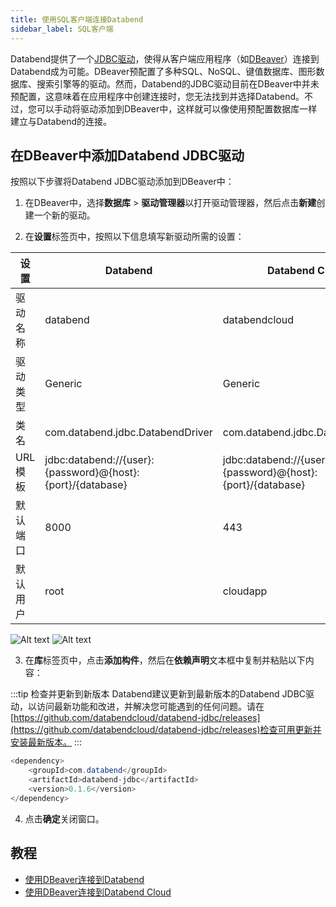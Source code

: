 ```yaml
---
title: 使用SQL客户端连接Databend
sidebar_label: SQL客户端
---
```


Databend提供了一个[JDBC驱动](https://github.com/databendcloud/databend-jdbc)，使得从客户端应用程序（如[DBeaver](https://dbeaver.com/)）连接到Databend成为可能。DBeaver预配置了多种SQL、NoSQL、键值数据库、图形数据库、搜索引擎等的驱动。然而，Databend的JDBC驱动目前在DBeaver中并未预配置，这意味着在应用程序中创建连接时，您无法找到并选择Databend。不过，您可以手动将驱动添加到DBeaver中，这样就可以像使用预配置数据库一样建立与Databend的连接。

## 在DBeaver中添加Databend JDBC驱动

按照以下步骤将Databend JDBC驱动添加到DBeaver中：

1. 在DBeaver中，选择**数据库** > **驱动管理器**以打开驱动管理器，然后点击**新建**创建一个新的驱动。

2. 在**设置**标签页中，按照以下信息填写新驱动所需的设置：

| 设置         | Databend                                                   | Databend Cloud                                             |
|--------------|------------------------------------------------------------|------------------------------------------------------------|
| 驱动名称     | databend                                                   | databendcloud                                              |
| 驱动类型     | Generic                                                    | Generic                                                    |
| 类名         | com.databend.jdbc.DatabendDriver                           | com.databend.jdbc.DatabendDriver                           |
| URL模板      | jdbc:databend://{user}:{password}@{host}:{port}/{database} | jdbc:databend://{user}:{password}@{host}:{port}/{database} |
| 默认端口     | 8000                                                       | 443                                                        |
| 默认用户     | root                                                       | cloudapp                                                   |

![Alt text](@site/docs/public/img/integration/jdbc-new-driver.png)
![Alt text](@site/static/img/documents/develop/jdbc-new-driver.png)

3. 在**库**标签页中，点击**添加构件**，然后在**依赖声明**文本框中复制并粘贴以下内容：

:::tip 检查并更新到新版本
Databend建议更新到最新版本的Databend JDBC驱动，以访问最新功能和改进，并解决您可能遇到的任何问题。请在[https://github.com/databendcloud/databend-jdbc/releases](https://github.com/databendcloud/databend-jdbc/releases)检查可用更新并安装最新版本。
:::

```java
<dependency>
    <groupId>com.databend</groupId>
    <artifactId>databend-jdbc</artifactId>
    <version>0.1.6</version>
</dependency>
```

4. 点击**确定**关闭窗口。

## 教程

- [使用DBeaver连接到Databend](/tutorials/connect/connect-to-databend-dbeaver)
- [使用DBeaver连接到Databend Cloud](/tutorials/connect/connect-to-databendcloud-dbeaver)